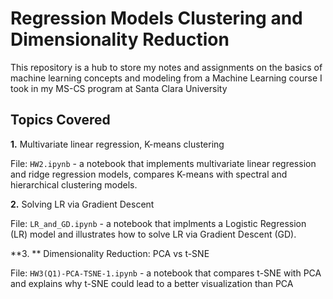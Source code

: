 # Regression Models Clustering and Dimensionality Reduction

This repository is a hub to store my notes and assignments on the basics of machine learning concepts and modeling from a Machine Learning course 
I took in my MS-CS program at Santa Clara University 

## Topics Covered
**1.**  Multivariate linear regression, K-means clustering

File: <code>HW2.ipynb</code> - a notebook that implements multivariate linear regression and ridge regression models, 
compares K-means with spectral and hierarchical clustering models.

**2.**  Solving LR via Gradient Descent 

File: <code>LR_and_GD.ipynb</code> - a notebook that implments a Logistic Regression (LR) model and illustrates how to solve LR via Gradient Descent (GD).

**3. ** Dimensionality Reduction: PCA vs t-SNE 

File: <code>HW3(Q1)-PCA-TSNE-1.ipynb</code> - a notebook that compares t-SNE with PCA and explains why t-SNE could lead to a better visualization than PCA
